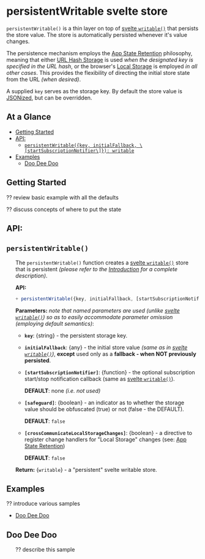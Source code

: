 # persistentWritable svelte store

`persistentWritable()` is a thin layer on top of [svelte `writable()`]
that persists the store value.  The store is automatically persisted
whenever it's value changes.

The persistence mechanism employs the [App State Retention]
philosophy, meaning that either [URL Hash Storage] is used _when the
designated key is specified in the URL hash_, or the browser's [Local
Storage] is employed _in all other cases_.  This provides the
flexibility of directing the initial store state from the URL _(when
desired)_.

A supplied `key` serves as the storage key.  By default the store
value is [JSONized], but can be overridden.


<!--- *** Section ************************************************************************* ---> 
## At a Glance

- [Getting Started]
- [API:]
  - [`persistentWritable({key, initialFallback, \[startSubscriptionNotifier\]}): writable`]
- [Examples]
  - [Doo Dee Doo]


<!--- *** Section ************************************************************************* ---> 
## Getting Started

?? review basic example with all the defaults

?? discuss concepts of where to put the state

<!--- *** Section ************************************************************************* ---> 
## API:


<!--- *** Section ************************************************************************* ---> 
## `persistentWritable()`

<ul><!--- indentation hack for github - other attempts with style is stripped (be careful with number bullets) ---> 

The `persistentWritable()` function creates a [svelte `writable()`]
store that is persistent _(please refer to the [Introduction] for a
complete description)_.

**API:**

```js
+ persistentWritable({key, initialFallback, [startSubscriptionNotifier]}): writable
```

**Parameters:**
_note that named parameters are used (unlike [svelte `writable()`]) so
as to easily accommodate parameter omission (employing default
semantics)_:

- **`key`**: {string} - the persistent storage key.

- **`initialFallback`**: {any} - the initial store value _(same as in
  [svelte `writable()`])_, **except** used only as a **fallback - when
  NOT previously persisted**.

- **`[startSubscriptionNotifier]`**: {function} - the optional
  subscription start/stop notification callback (same as [svelte
  `writable()`]).

  **DEFAULT**: none _(i.e. not used)_

- **`[safeguard]`**: {boolean} - an indicator as to whether the
  storage value should be obfuscated (true) or not (false - the
  DEFAULT).

  **DEFAULT**: `false`

- **`[crossCommunicateLocalStorageChanges]`**: {boolean} - a directive
  to register change handlers for "Local Storage" changes (see: [App
  State Retention])

  **DEFAULT**: `false`

**Return:** {`writable`} - a "persistent" svelte writable store.

</ul>


<!--- *** Section ************************************************************************* ---> 
## Examples

?? introduce various samples

- [Doo Dee Doo]



<!--- *** Section ************************************************************************* ---> 
## Doo Dee Doo

<ul><!--- indentation hack for github - other attempts with style is stripped (be careful with number bullets) ---> 

?? describe this sample



<!--- *** REFERENCE LINKS ************************************************************************* ---> 
<!---     NOTE: some links are duplicated with alias link label text                                --->

<!--- **tw-themes** ---> 
[Introduction]:              #persistentwritable-svelte-store
[Getting Started]:           #getting-started
[API:]:                      #api
  <!--- NOTE: each function supports different link labels (with and without API)  ---> 
  [`persistentWritable()`]:  #persistentwritable
  [`persistentWritable({key, initialFallback, \[startSubscriptionNotifier\]}): writable`]: #persistentwritable
[Examples]:                  #examples
  [Doo Dee Doo]:             #doo-dee-doo

<!--- external links ---> 
[svelte `writable()`]:       https://svelte.dev/docs#writable
[App State Retention]:       appStateRetention.js
[URL Hash Storage]:          urlHashStorage.js
[Local Storage]:             localStorage.js
[JSONized]:                  https://www.digitalocean.com/community/tutorials/js-json-parse-stringify
